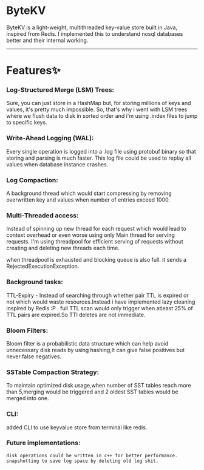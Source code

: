 # ByteKV

ByteKV is a light-weight, multithreaded key-value store built in Java, inspired from Redis. I implemented this to understand nosql databases better and their internal working.

---

# Features✨

###  Log-Structured Merge (LSM) Trees:
Sure, you can just store in a HashMap but, for storing millions of keys and values, it's pretty much impossible. So, that's why i went with LSM trees where we flush data to disk in sorted order and i'm using .index files to jump to specific keys.

###  Write-Ahead Logging (WAL):
Every single operation is logged into a .log file using protobuf binary so that storing and parsing is much faster. This log file could be used to replay all values when database instance crashes.

### Log Compaction:
A background thread which would start compressing by removing overwritten key and values when number of entries exceed 1000.

### Multi-Threaded access:
Instead of spinning up new thread for each request which would lead to context overhead or even worse using only Main thread for serving requests. I'm using threadpool for efficient serving of requests without creating and deleting new threads each time.

when threadpool is exhausted and blocking queue is also full. it sends a RejectedExecutionException.

### Background tasks:
TTL-Expiry - Instead of searching through whether pair TTL is expired or not which would waste resources.Instead i have implemented lazy cleaning inspired by Redis :P .
full TTL scan would only trigger when atleast 25% of TTL pairs are expired.So TTl deletes are not immediate.

###  Bloom Filters:
Bloom filter is a probabilistic data structure which can help avoid unnecessary disk reads by using hashing,It can give false positives but never false negatives.

###  SSTable Compaction Strategy:
  To maintain optimized disk usage,when number of SST tables reach more than 5,merging would be triggered and 2 oldest SST tables would be merged into one.

### CLI:
  added CLI to use keyvalue store from terminal like redis.

### Future implementations:
    disk operations could be written in c++ for better performance.
    snapshotting to save log space by deleting old log shit.
